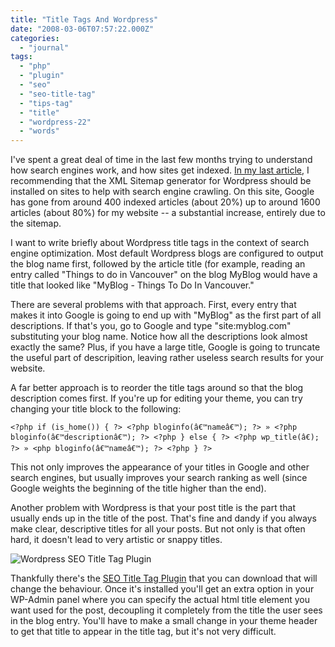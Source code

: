 ```yaml
---
title: "Title Tags And Wordpress"
date: "2008-03-06T07:57:22.000Z"
categories: 
  - "journal"
tags: 
  - "php"
  - "plugin"
  - "seo"
  - "seo-title-tag"
  - "tips-tag"
  - "title"
  - "wordpress-22"
  - "words"
---
```


I've spent a great deal of time in the last few months trying to understand how search engines work, and how sites get indexed. [In my last article](http://www.migratorynerd.com/2008/02/how-to-make-your-website-faster/), I recommending that the XML Sitemap generator for Wordpress should be installed on sites to help with search engine crawling. On this site, Google has gone from around 400 indexed articles (about 20%) up to around 1600 articles (about 80%) for my website -- a substantial increase, entirely due to the sitemap.

I want to write briefly about Wordpress title tags in the context of search engine optimization. Most default Wordpress blogs are configured to output the blog name first, followed by the article title (for example, reading an entry called "Things to do in Vancouver" on the blog MyBlog would have a title that looked like "MyBlog - Things To Do In Vancouver."

There are several problems with that approach. First, every entry that makes it into Google is going to end up with "MyBlog" as the first part of all descriptions. If that's you, go to Google and type "site:myblog.com" substituting your blog name. Notice how all the descriptions look almost exactly the same? Plus, if you have a large title, Google is going to truncate the useful part of descripition, leaving rather useless search results for your website.

A far better approach is to reorder the title tags around so that the blog description comes first. If you're up for editing your theme, you can try changing your title block to the following:

`<?php if (is_home()) { ?> <?php bloginfo(â€™nameâ€™); ?> » <?php bloginfo(â€™descriptionâ€™); ?> <?php } else { ?> <?php wp_title(â€); ?> » <php bloginfo(â€™nameâ€™); ?> <?php } ?>`

This not only improves the appearance of your titles in Google and other search engines, but usually improves your search ranking as well (since Google weights the beginning of the title higher than the end).

Another problem with Wordpress is that your post title is the part that usually ends up in the title of the post. That's fine and dandy if you always make clear, descriptive titles for all your posts. But not only is that often hard, it doesn't lead to very artistic or snappy titles.

![](images/picture-19.png "Wordpress SEO Title Tag Plugin")

Thankfully there's the [SEO Title Tag Plugin](http://www.netconcepts.com/seo-title-tag-plugin/) that you can download that will change the behaviour. Once it's installed you'll get an extra option in your WP-Admin panel where you can specify the actual html title element you want used for the post, decoupling it completely from the title the user sees in the blog entry. You'll have to make a small change in your theme header to get that title to appear in the title tag, but it's not very difficult.
